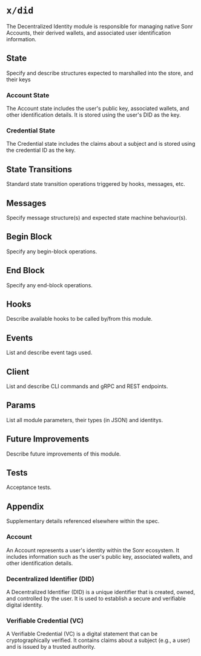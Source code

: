 # `x/did`

The Decentralized Identity module is responsible for managing native Sonr Accounts, their derived wallets, and associated user identification information.

## State

Specify and describe structures expected to marshalled into the store, and their keys

### Account State

The Account state includes the user's public key, associated wallets, and other identification details. It is stored using the user's DID as the key.

### Credential State

The Credential state includes the claims about a subject and is stored using the credential ID as the key.

## State Transitions

Standard state transition operations triggered by hooks, messages, etc.

## Messages

Specify message structure(s) and expected state machine behaviour(s).

## Begin Block

Specify any begin-block operations.

## End Block

Specify any end-block operations.

## Hooks

Describe available hooks to be called by/from this module.

## Events

List and describe event tags used.

## Client

List and describe CLI commands and gRPC and REST endpoints.

## Params

List all module parameters, their types (in JSON) and identitys.

## Future Improvements

Describe future improvements of this module.

## Tests

Acceptance tests.

## Appendix

Supplementary details referenced elsewhere within the spec.

### Account

An Account represents a user's identity within the Sonr ecosystem. It includes information such as the user's public key, associated wallets, and other identification details.

### Decentralized Identifier (DID)

A Decentralized Identifier (DID) is a unique identifier that is created, owned, and controlled by the user. It is used to establish a secure and verifiable digital identity.

### Verifiable Credential (VC)

A Verifiable Credential (VC) is a digital statement that can be cryptographically verified. It contains claims about a subject (e.g., a user) and is issued by a trusted authority.
